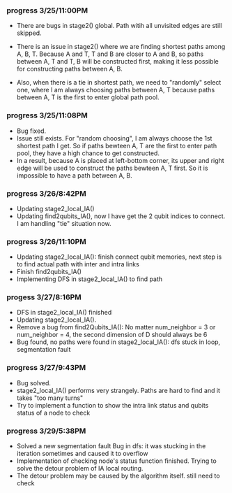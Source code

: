 ### progress 3/25/11:00PM

- There are bugs in stage2() global. Path witih all unvisited edges are still skipped.

- There is an issue in stage2() where we are finding shortest paths among A, B, T. Because A and T, T and B are closer to A and B, so paths between A, T and T, B will be constructed first, making it less possible for constructing paths between A, B. 

- Also, when there is a tie in shortest path, we need to "randomly" select one, where I am always choosing paths between A, T because paths between A, T is the first to enter global path pool. 

### progress 3/25/11:08PM

- Bug fixed.
- Issue still exists. For "random choosing", I am always choose the 1st shortest path I get. So if paths bewteen A, T are the first to enter path pool, they have a high chance to get constructed.
- In a result, because A is placed at left-bottom corner, its upper and right edge will be used to construct the paths bewteen A, T first. So it is impossible to have a path between A, B.

### progress 3/26/8:42PM

- Updating stage2_local_IA()
- Updating find2qubits_IA(), now I have get the 2 qubit indices to connect. I am handling "tie" situation now.

### progress 3/26/11:10PM

- Updating stage2_local_IA(): finish connect qubit memories, next step is to find actual path with inter and intra links
- Finish find2qubits_IA()
- Implementing DFS in stage2_local_IA() to find path

### progess 3/27/8:16PM

- DFS in stage2_local_IA() finished
- Updating stage2_local_IA().
- Remove a bug from find2Qubits_IA(): No matter num_neighbor = 3 or num_neighbor = 4, the second dimension of D should always be 6
- Bug found, no paths were found in stage2_local_IA(): dfs stuck in loop, segmentation fault

### progress 3/27/9:43PM

- Bug solved.
- stage2_local_IA() performs very strangely. Paths are hard to find and it takes "too many turns"
- Try to implement a function to show the intra link status and qubits status of a node to check 

### progress 3/29/5:38PM

- Solved a new segmentation fault Bug in dfs: it was stucking in the iteration sometimes and caused it to overflow
- Implementation of checking node's status function finished. Trying to solve the detour problem of IA local routing.
- The detour problem may be caused by the algorithm itself. still need to check
